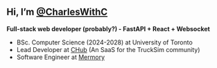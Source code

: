 ## Hi, I’m [@CharlesWithC](https://github.com/CharlesWithC)
**Full-stack web developer (probably?) - FastAPI + React + Websocket**  
- BSc. Computer Science (2024-2028) at University of Toronto
- Lead Developer at [CHub](https://drivershub.charlws.com) (An SaaS for the TruckSim community)
- Software Engineer at [Mermory](https://www.linkedin.com/company/mermory/)  
